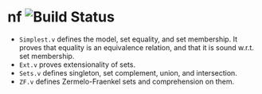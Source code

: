 # nf ![Build Status](https://travis-ci.com/acondolu/nf.svg?token=KEjzsAkTQF4oSVN4fngW&branch=master)

- `Simplest.v` defines the model, set equality, and set membership. It proves that equality is an equivalence relation, and that it is sound w.r.t. set membership.
- `Ext.v` proves extensionality of sets.
- `Sets.v` defines singleton, set complement, union, and intersection.
- `ZF.v` defines Zermelo-Fraenkel sets and comprehension on them.
